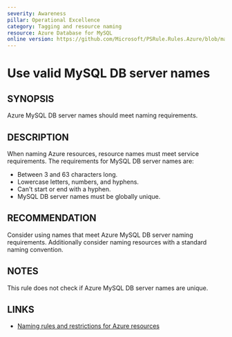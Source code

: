 ```yaml
---
severity: Awareness
pillar: Operational Excellence
category: Tagging and resource naming
resource: Azure Database for MySQL
online version: https://github.com/Microsoft/PSRule.Rules.Azure/blob/main/docs/rules/en/Azure.MySQL.ServerName.md
---
```


# Use valid MySQL DB server names

## SYNOPSIS

Azure MySQL DB server names should meet naming requirements.

## DESCRIPTION

When naming Azure resources, resource names must meet service requirements.
The requirements for MySQL DB server names are:

- Between 3 and 63 characters long.
- Lowercase letters, numbers, and hyphens.
- Can't start or end with a hyphen.
- MySQL DB server names must be globally unique.

## RECOMMENDATION

Consider using names that meet Azure MySQL DB server naming requirements.
Additionally consider naming resources with a standard naming convention.

## NOTES

This rule does not check if Azure MySQL DB server names are unique.

## LINKS

- [Naming rules and restrictions for Azure resources](https://docs.microsoft.com/azure/azure-resource-manager/management/resource-name-rules#microsoftdbformysql)
